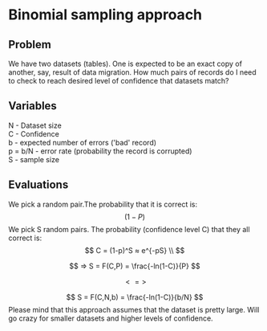 # Binomial sampling approach

## Problem

We have two datasets (tables).
One is expected to be an exact copy of another, say, result of data migration.
How much pairs of records do I need to check to reach desired level of confidence that datasets match?

## Variables

N - Dataset size\
C - Confidence\
b - expected number of errors ('bad' record)\
p = b/N - error rate (probability the record is corrupted)\
S - sample size

## Evaluations

We pick a random pair.The probability that it is correct is:
$$(1-P)$$
We pick S random pairs. The probability (confidence level C) that they all correct is:
$$
C = (1-p)^S ≈ e^{-pS} \\
$$

$$
=> S = F(C,P) = \frac{-ln(1-C)}{P}
$$

$$
<=>
$$

$$
S = F(C,N,b) = \frac{-ln(1-C)}{b/N}
$$
Please mind that this approach assumes that the dataset is pretty large.
Will go crazy for smaller datasets and higher levels of confidence.
